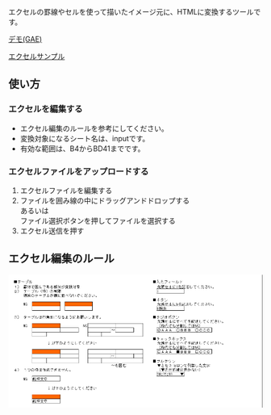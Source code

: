 エクセルの罫線やセルを使って描いたイメージ元に、HTMLに変換するツールです。

[デモ(GAE)](https://cosmic-palace-124107.appspot.com/)

[エクセルサンプル](./excel_sample)


## 使い方
### エクセルを編集する
- エクセル編集のルールを参考にしてください。
- 変換対象になるシート名は、inputです。
- 有効な範囲は、B4からBD41までです。

### エクセルファイルをアップロードする
1. エクセルファイルを編集する
1. ファイルを囲み線の中にドラッグアンドドロップする  
あるいは  
ファイル選択ボタンを押してファイルを選択する  
1. エクセル送信を押す



## エクセル編集のルール
![エクセル編集のルール](./help/edit_rule.png)